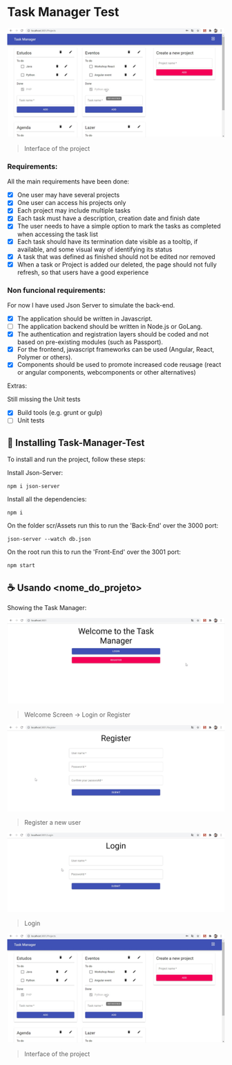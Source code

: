 # Task Manager Test

<img src="images/projects_screen.jpg" alt="project screen">

> Interface of the project

### Requirements:

All the main requirements have been done:

- [x] One user may have several projects
- [x] One user can access his projects only
- [x] Each project may include multiple tasks
- [x] Each task must have a description, creation date and finish date
- [x] The user needs to have a simple option to mark the tasks as completed when accessing the task list
- [x] Each task should have its termination date visible as a tooltip, if available, and some visual way of identifying
its status
- [x] A task that was defined as finished should not be edited nor removed
- [x] When a task or Project is added our deleted, the page should not fully refresh, so that users have a good
experience

### Non funcional requirements:

For now I have used Json Server to simulate the back-end.

- [x] The application should be written in Javascript.
- [ ] The application backend should be written in Node.js or GoLang.
- [x] The authentication and registration layers should be coded and not based on pre-existing modules (such as
Passport).
- [x] For the frontend, javascript frameworks can be used (Angular, React, Polymer or others).
- [x] Components should be used to promote increased code reusage (react or angular components,
webcomponents or other alternatives)

Extras:

Still missing the Unit tests

- [x] Build tools (e.g. grunt or gulp)
- [ ] Unit tests
## 🚀 Installing Task-Manager-Test

To install and run the project, follow these steps:

Install Json-Server:
```
npm i json-server
```

Install all the dependencies:
```
npm i
```

On the folder scr/Assets run this to run the 'Back-End' over the 3000 port:
```
json-server --watch db.json
```

On the root run this to run the 'Front-End' over the 3001 port:
```
npm start
```

## ☕ Usando <nome_do_projeto>

Showing the Task Manager:

<img src="images/welcome_screen.jpg" alt="Welcome Screen">

> Welcome Screen -> Login or Register

<img src="images/register_screen.jpg" alt="Register Screen">

> Register a new user

<img src="images/login_screen.jpg" alt="Login Screen">

> Login

<img src="images/projects_screen.jpg" alt="project screen">

> Interface of the project